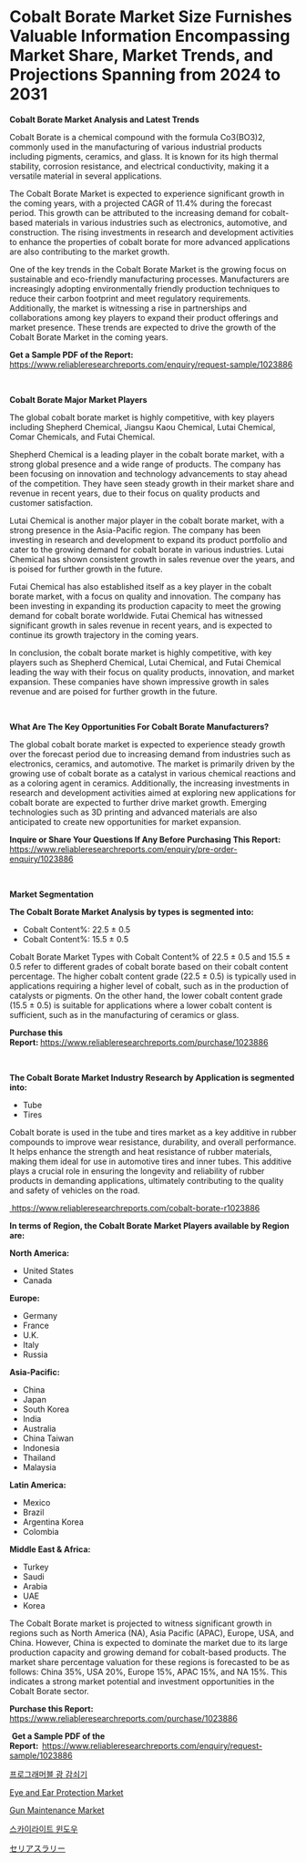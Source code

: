 <p><h1>Cobalt Borate Market Size Furnishes Valuable Information Encompassing Market Share, Market Trends, and Projections Spanning from 2024 to 2031</h1></p><p><strong>Cobalt Borate Market Analysis and Latest Trends</strong></p>
<p><p>Cobalt Borate is a chemical compound with the formula Co3(BO3)2, commonly used in the manufacturing of various industrial products including pigments, ceramics, and glass. It is known for its high thermal stability, corrosion resistance, and electrical conductivity, making it a versatile material in several applications.</p><p>The Cobalt Borate Market is expected to experience significant growth in the coming years, with a projected CAGR of 11.4% during the forecast period. This growth can be attributed to the increasing demand for cobalt-based materials in various industries such as electronics, automotive, and construction. The rising investments in research and development activities to enhance the properties of cobalt borate for more advanced applications are also contributing to the market growth.</p><p>One of the key trends in the Cobalt Borate Market is the growing focus on sustainable and eco-friendly manufacturing processes. Manufacturers are increasingly adopting environmentally friendly production techniques to reduce their carbon footprint and meet regulatory requirements. Additionally, the market is witnessing a rise in partnerships and collaborations among key players to expand their product offerings and market presence. These trends are expected to drive the growth of the Cobalt Borate Market in the coming years.</p></p>
<p><strong>Get a Sample PDF of the Report:&nbsp;</strong> <a href="https://www.reliableresearchreports.com/enquiry/request-sample/1023886">https://www.reliableresearchreports.com/enquiry/request-sample/1023886</a></p>
<p>&nbsp;</p>
<p><strong>Cobalt Borate Major Market Players</strong></p>
<p><p>The global cobalt borate market is highly competitive, with key players including Shepherd Chemical, Jiangsu Kaou Chemical, Lutai Chemical, Comar Chemicals, and Futai Chemical. </p><p>Shepherd Chemical is a leading player in the cobalt borate market, with a strong global presence and a wide range of products. The company has been focusing on innovation and technology advancements to stay ahead of the competition. They have seen steady growth in their market share and revenue in recent years, due to their focus on quality products and customer satisfaction. </p><p>Lutai Chemical is another major player in the cobalt borate market, with a strong presence in the Asia-Pacific region. The company has been investing in research and development to expand its product portfolio and cater to the growing demand for cobalt borate in various industries. Lutai Chemical has shown consistent growth in sales revenue over the years, and is poised for further growth in the future.</p><p>Futai Chemical has also established itself as a key player in the cobalt borate market, with a focus on quality and innovation. The company has been investing in expanding its production capacity to meet the growing demand for cobalt borate worldwide. Futai Chemical has witnessed significant growth in sales revenue in recent years, and is expected to continue its growth trajectory in the coming years.</p><p>In conclusion, the cobalt borate market is highly competitive, with key players such as Shepherd Chemical, Lutai Chemical, and Futai Chemical leading the way with their focus on quality products, innovation, and market expansion. These companies have shown impressive growth in sales revenue and are poised for further growth in the future.</p></p>
<p>&nbsp;</p>
<p><strong>What Are The Key Opportunities For Cobalt Borate Manufacturers?</strong></p>
<p><p>The global cobalt borate market is expected to experience steady growth over the forecast period due to increasing demand from industries such as electronics, ceramics, and automotive. The market is primarily driven by the growing use of cobalt borate as a catalyst in various chemical reactions and as a coloring agent in ceramics. Additionally, the increasing investments in research and development activities aimed at exploring new applications for cobalt borate are expected to further drive market growth. Emerging technologies such as 3D printing and advanced materials are also anticipated to create new opportunities for market expansion.</p></p>
<p><strong>Inquire or Share Your Questions If Any Before Purchasing This Report:</strong> <a href="https://www.reliableresearchreports.com/enquiry/pre-order-enquiry/1023886">https://www.reliableresearchreports.com/enquiry/pre-order-enquiry/1023886</a></p>
<p>&nbsp;</p>
<p><strong>Market Segmentation</strong></p>
<p><strong>The Cobalt Borate Market Analysis by types is segmented into:</strong></p>
<p><ul><li>Cobalt Content%: 22.5 ± 0.5</li><li>Cobalt Content%: 15.5 ± 0.5</li></ul></p>
<p><p>Cobalt Borate Market Types with Cobalt Content% of 22.5 ± 0.5 and 15.5 ± 0.5 refer to different grades of cobalt borate based on their cobalt content percentage. The higher cobalt content grade (22.5 ± 0.5) is typically used in applications requiring a higher level of cobalt, such as in the production of catalysts or pigments. On the other hand, the lower cobalt content grade (15.5 ± 0.5) is suitable for applications where a lower cobalt content is sufficient, such as in the manufacturing of ceramics or glass.</p></p>
<p><strong>Purchase this Report:&nbsp;</strong><a href="https://www.reliableresearchreports.com/purchase/1023886">https://www.reliableresearchreports.com/purchase/1023886</a></p>
<p>&nbsp;</p>
<p><strong>The Cobalt Borate Market Industry Research by Application is segmented into:</strong></p>
<p><ul><li>Tube</li><li>Tires</li></ul></p>
<p><p>Cobalt borate is used in the tube and tires market as a key additive in rubber compounds to improve wear resistance, durability, and overall performance. It helps enhance the strength and heat resistance of rubber materials, making them ideal for use in automotive tires and inner tubes. This additive plays a crucial role in ensuring the longevity and reliability of rubber products in demanding applications, ultimately contributing to the quality and safety of vehicles on the road.</p></p>
<p><a href="https://www.reliableresearchreports.com/cobalt-borate-r1023886">&nbsp;https://www.reliableresearchreports.com/cobalt-borate-r1023886</a></p>
<p><strong>In terms of Region, the Cobalt Borate Market Players available by Region are:</strong></p>
<p>
    <p> <strong> North America: </strong>
        <ul>
            <li>United States</li>
            <li>Canada</li>
        </ul>
        </p> 
    <p> <strong> Europe: </strong>
        <ul>
            <li>Germany</li>
            <li>France</li>
            <li>U.K.</li>
            <li>Italy</li>
            <li>Russia</li>
        </ul>
        </p> 
    <p> <strong> Asia-Pacific: </strong>
        <ul>
            <li>China</li>
            <li>Japan</li>
            <li>South Korea</li>
            <li>India</li>
            <li>Australia</li>
            <li>China Taiwan</li>
            <li>Indonesia</li>
            <li>Thailand</li>
            <li>Malaysia</li>
        </ul>
        </p> 
    <p> <strong> Latin America: </strong>
        <ul>
            <li>Mexico</li>
            <li>Brazil</li>
            <li>Argentina Korea</li>
            <li>Colombia</li>
        </ul>
        </p> 
    <p> <strong> Middle East & Africa: </strong>
        <ul>
            <li>Turkey</li>
            <li>Saudi</li>
            <li>Arabia</li>
            <li>UAE</li>
            <li>Korea</li>
        </ul>
    </p>
    </p>
<p><p>The Cobalt Borate market is projected to witness significant growth in regions such as North America (NA), Asia Pacific (APAC), Europe, USA, and China. However, China is expected to dominate the market due to its large production capacity and growing demand for cobalt-based products. The market share percentage valuation for these regions is forecasted to be as follows: China 35%, USA 20%, Europe 15%, APAC 15%, and NA 15%. This indicates a strong market potential and investment opportunities in the Cobalt Borate sector.</p></p>
<p><strong>Purchase this Report: </strong><a href="https://www.reliableresearchreports.com/purchase/1023886">https://www.reliableresearchreports.com/purchase/1023886</a></p>
<p>&nbsp;<strong>Get a Sample PDF of the Report:&nbsp;&nbsp;</strong><a href="https://www.reliableresearchreports.com/enquiry/request-sample/1023886">https://www.reliableresearchreports.com/enquiry/request-sample/1023886</a></p>
<p><strong></strong></p>
<p><p><a href="https://medium.com/@munchkin678568/%ED%94%84%EB%A1%9C%EA%B7%B8%EB%9E%98%EB%B0%8D-%EA%B0%80%EB%8A%A5%ED%95%9C-%EA%B4%91-%EA%B0%90%EC%87%A0%EA%B8%B0-%EC%8B%9C%EC%9E%A5-%EB%B6%84%EC%84%9D-%EA%B8%80%EB%A1%9C%EB%B2%8C-%EC%82%B0%EC%97%85-%EC%A0%84%EB%A7%9D-%EB%B0%8F-%EC%98%88%EC%B8%A1-2024%EB%85%84%EB%B6%80%ED%84%B0-2031%EB%85%84-f58a39ae77ae">프로그래머블 광 감쇠기</a></p><p><a href="https://github.com/tamvrosiya/Market-Research-Report-List-4/blob/main/eye-and-ear-protection-market.md">Eye and Ear Protection Market</a></p><p><a href="https://github.com/changoleonlaverguenzanoexiste/Market-Research-Report-List-3/blob/main/gun-maintenance-market.md">Gun Maintenance Market</a></p><p><a href="https://github.com/solomonbode85/Market-Research-Report-List-1/blob/main/985966348581.md">스카이라이트 윈도우</a></p><p><a href="https://github.com/one-cool-chick/Market-Research-Report-List-1/blob/main/404387652758.md">セリアスラリー</a></p></p>